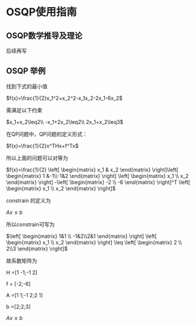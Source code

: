 # OSQP使用指南

## OSQP数学推导及理论

后续再写



## OSQP 举例

找到下式的最小值

$f(x)=\frac{1}{2}x_1^2+x_2^2-x_1x_2-2x_1-6x_2$

需满足以下约束

$x_1+x_2\leq2\\
-x_1+2x_2\leq2\\
2x_1+x_2\leq3$

在QP问题中，QP问题的定义形式：

$f(x)=\frac{1}{2}x^THx+f^Tx$

所以上面的问题可以对等为

$f(x)=\frac{1}{2} \left[
 \begin{matrix}
   x_1 & x_2
  \end{matrix}
  \right]\left[
 \begin{matrix}
   1 &-1\\-1&2
  \end{matrix}
  \right] \left[
 \begin{matrix}
   x_1 \\ x_2
  \end{matrix}
  \right]
  -\left[
 \begin{matrix}
   -2 \\ -6
  \end{matrix}
  \right]^T \left[
 \begin{matrix}
   x_1 \\ x_2
  \end{matrix}
  \right]$

constrain 的定义为

$Ax\leq b$

所以constrain可写为

$\left[
 \begin{matrix}
   1&1 \\ -1&2\\2&1
  \end{matrix}
  \right]
  \left[
 \begin{matrix}
   x_1 \\ x_2
  \end{matrix}
  \right] \leq \left[
 \begin{matrix}
   2 \\ 2\\3
  \end{matrix}
  \right]$


故系数矩阵为

H  =[1 -1;-1 2]

f = [-2;-6]

A =[1 1;-1 2;2 1]

b =[2;2;3]

$Ax\leq b$

